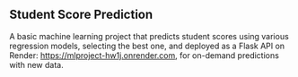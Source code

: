 ## Student Score Prediction

A basic machine learning project that predicts student scores using various regression models, selecting the best one, and deployed as a Flask API on Render: https://mlproject-hw1j.onrender.com, for on-demand predictions with new data.

